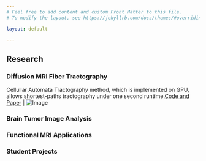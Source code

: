 ```yaml
---
# Feel free to add content and custom Front Matter to this file.
# To modify the layout, see https://jekyllrb.com/docs/themes/#overriding-theme-defaults

layout: default

---
```

## Research

### Diffusion MRI Fiber Tractography

Cellullar Automata Tractography method, which is implemented on GPU, allows shortest-paths tractography under one second runtime.[Code and Paper](https://github.com/andachamamci/CATractography) | ![Image](/images/catractography-fig9.jpg)
 
### Brain Tumor Image Analysis
### Functional MRI Applications

### Student Projects
